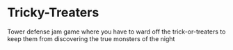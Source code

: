 # Tricky-Treaters
Tower defense jam game where you have to ward off the trick-or-treaters to keep them from discovering the true monsters of the night
